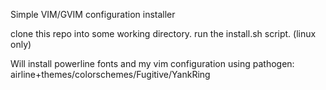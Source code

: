 Simple VIM/GVIM configuration installer

clone this repo into some working directory.
run the install.sh script. (linux only)

Will install powerline fonts and my vim configuration using pathogen: airline+themes/colorschemes/Fugitive/YankRing


